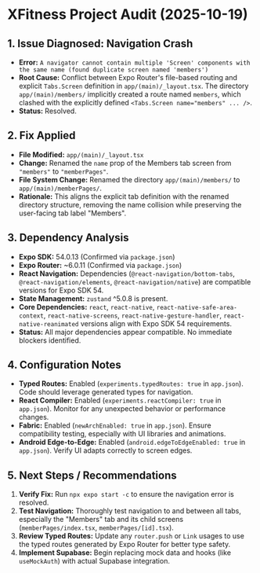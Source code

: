 # XFitness Project Audit (2025-10-19)

## 1. Issue Diagnosed: Navigation Crash

-   **Error:** `A navigator cannot contain multiple 'Screen' components with the same name (found duplicate screen named 'members')`
-   **Root Cause:** Conflict between Expo Router's file-based routing and explicit `Tabs.Screen` definition in `app/(main)/_layout.tsx`. The directory `app/(main)/members/` implicitly created a route named `members`, which clashed with the explicitly defined `<Tabs.Screen name="members" ... />`.
-   **Status:** Resolved.

## 2. Fix Applied

-   **File Modified:** `app/(main)/_layout.tsx`
-   **Change:** Renamed the `name` prop of the Members tab screen from `"members"` to `"memberPages"`.
-   **File System Change:** Renamed the directory `app/(main)/members/` to `app/(main)/memberPages/`.
-   **Rationale:** This aligns the explicit tab definition with the renamed directory structure, removing the name collision while preserving the user-facing tab label "Members".

## 3. Dependency Analysis

-   **Expo SDK:** 54.0.13 (Confirmed via `package.json`)
-   **Expo Router:** ~6.0.11 (Confirmed via `package.json`)
-   **React Navigation:** Dependencies (`@react-navigation/bottom-tabs`, `@react-navigation/elements`, `@react-navigation/native`) are compatible versions for Expo SDK 54.
-   **State Management:** `zustand` ^5.0.8 is present.
-   **Core Dependencies:** `react`, `react-native`, `react-native-safe-area-context`, `react-native-screens`, `react-native-gesture-handler`, `react-native-reanimated` versions align with Expo SDK 54 requirements.
-   **Status:** All major dependencies appear compatible. No immediate blockers identified.

## 4. Configuration Notes

-   **Typed Routes:** Enabled (`experiments.typedRoutes: true` in `app.json`). Code should leverage generated types for navigation.
-   **React Compiler:** Enabled (`experiments.reactCompiler: true` in `app.json`). Monitor for any unexpected behavior or performance changes.
-   **Fabric:** Enabled (`newArchEnabled: true` in `app.json`). Ensure compatibility testing, especially with UI libraries and animations.
-   **Android Edge-to-Edge:** Enabled (`android.edgeToEdgeEnabled: true` in `app.json`). Verify UI adapts correctly to screen edges.

## 5. Next Steps / Recommendations

1.  **Verify Fix:** Run `npx expo start -c` to ensure the navigation error is resolved.
2.  **Test Navigation:** Thoroughly test navigation to and between all tabs, especially the "Members" tab and its child screens (`memberPages/index.tsx`, `memberPages/[id].tsx`).
3.  **Review Typed Routes:** Update any `router.push` or `Link` usages to use the typed routes generated by Expo Router for better type safety.
4.  **Implement Supabase:** Begin replacing mock data and hooks (like `useMockAuth`) with actual Supabase integration.